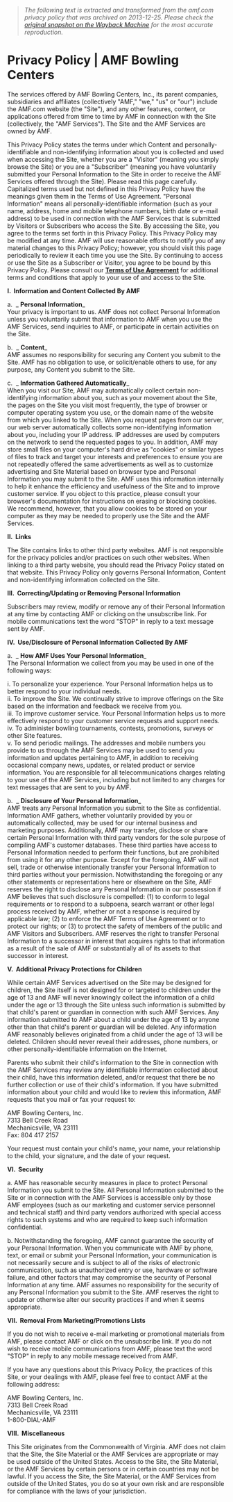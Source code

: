 > *The following text is extracted and transformed from the amf.com privacy policy that was archived on 2013-12-25. Please check the [original snapshot on the Wayback Machine](https://web.archive.org/web/20131225050657id_/http%3A//amf.com/privacy) for the most accurate reproduction.*

# Privacy Policy | AMF Bowling Centers

The services offered by AMF Bowling Centers, Inc., its parent companies, subsidiaries and affiliates (collectively "AMF," "we," "us" or "our") include the AMF.com website (the "Site"), and any other features, content, or applications offered from time to time by AMF in connection with the Site (collectively, the "AMF Services"). The Site and the AMF Services are owned by AMF.

This Privacy Policy states the terms under which Content and personally-identifiable and non-identifying information about you is collected and used when accessing the Site, whether you are a "Visitor" (meaning you simply browse the Site) or you are a "Subscriber" (meaning you have voluntarily submitted your Personal Information to the Site in order to receive the AMF Services offered through the Site). Please read this page carefully. Capitalized terms used but not defined in this Privacy Policy have the meanings given them in the Terms of Use Agreement. "Personal Information" means all personally-identifiable information (such as your name, address, home and mobile telephone numbers, birth date or e-mail address) to be used in connection with the AMF Services that is submitted by Visitors or Subscribers who access the Site. By accessing the Site, you agree to the terms set forth in this Privacy Policy. This Privacy Policy may be modified at any time. AMF will use reasonable efforts to notify you of any material changes to this Privacy Policy; however, you should visit this page periodically to review it each time you use the Site. By continuing to access or use the Site as a Subscriber or Visitor, you agree to be bound by this Privacy Policy. Please consult our **[Terms of Use Agreement](https://web.archive.org/terms.aspx "Terms")** for additional terms and conditions that apply to your use of and access to the Site.

**I.  Information and Content Collected By AMF**

a.  _ **Personal Information**_  
Your privacy is important to us. AMF does not collect Personal Information unless you voluntarily submit that information to AMF when you use the AMF Services, send inquiries to AMF, or participate in certain activities on the Site.

b.  _ **Content**_  
AMF assumes no responsibility for securing any Content you submit to the Site. AMF has no obligation to use, or solicit/enable others to use, for any purpose, any Content you submit to the Site.

c.  _ **Information Gathered Automatically**_  
When you visit our Site, AMF may automatically collect certain non-identifying information about you, such as your movement about the Site, the pages on the Site you visit most frequently, the type of browser or computer operating system you use, or the domain name of the website from which you linked to the Site. When you request pages from our server, our web server automatically collects some non-identifying information about you, including your IP address. IP addresses are used by computers on the network to send the requested pages to you. In addition, AMF may store small files on your computer's hard drive as "cookies" or similar types of files to track and target your interests and preferences to ensure you are not repeatedly offered the same advertisements as well as to customize advertising and Site Material based on browser type and Personal Information you may submit to the Site. AMF uses this information internally to help it enhance the efficiency and usefulness of the Site and to improve customer service. If you object to this practice, please consult your browser's documentation for instructions on erasing or blocking cookies. We recommend, however, that you allow cookies to be stored on your computer as they may be needed to properly use the Site and the AMF Services.

**II.  Links**

The Site contains links to other third party websites. AMF is not responsible for the privacy policies and/or practices on such other websites. When linking to a third party website, you should read the Privacy Policy stated on that website. This Privacy Policy only governs Personal Information, Content and non-identifying information collected on the Site.

**III.  Correcting/Updating or Removing Personal Information**

Subscribers may review, modify or remove any of their Personal Information at any time by contacting AMF or clicking on the unsubscribe link. For mobile communications text the word "STOP" in reply to a text message sent by AMF.

**IV.  Use/Disclosure of Personal Information Collected By AMF**

a.  _ **How AMF Uses Your Personal Information**_  
The Personal Information we collect from you may be used in one of the following ways:

i. To personalize your experience. Your Personal Information helps us to better respond to your individual needs.  
ii. To improve the Site. We continually strive to improve offerings on the Site based on the information and feedback we receive from you.  
iii. To improve customer service. Your Personal Information helps us to more effectively respond to your customer service requests and support needs.  
iv. To administer bowling tournaments, contests, promotions, surveys or other Site features.  
v. To send periodic mailings. The addresses and mobile numbers you provide to us through the AMF Services may be used to send you information and updates pertaining to AMF, in addition to receiving occasional company news, updates, or related product or service information. You are responsible for all telecommunications charges relating to your use of the AMF Services, including but not limited to any charges for text messages that are sent to you by AMF.

b.  _ **Disclosure of Your Personal Information**_  
AMF treats any Personal Information you submit to the Site as confidential. Information AMF gathers, whether voluntarily provided by you or automatically collected, may be used for our internal business and marketing purposes. Additionally, AMF may transfer, disclose or share certain Personal Information with third party vendors for the sole purpose of compiling AMF's customer databases. These third parties have access to Personal Information needed to perform their functions, but are prohibited from using it for any other purpose. Except for the foregoing, AMF will not sell, trade or otherwise intentionally transfer your Personal Information to third parties without your permission. Notwithstanding the foregoing or any other statements or representations here or elsewhere on the Site, AMF reserves the right to disclose any Personal Information in our possession if AMF believes that such disclosure is compelled: (1) to conform to legal requirements or to respond to a subpoena, search warrant or other legal process received by AMF, whether or not a response is required by applicable law; (2) to enforce the AMF Terms of Use Agreement or to protect our rights; or (3) to protect the safety of members of the public and AMF Visitors and Subscribers. AMF reserves the right to transfer Personal Information to a successor in interest that acquires rights to that information as a result of the sale of AMF or substantially all of its assets to that successor in interest.

**V.  Additional Privacy Protections for Children**

While certain AMF Services advertised on the Site may be designed for children, the Site itself is not designed for or targeted to children under the age of 13 and AMF will never knowingly collect the information of a child under the age or 13 through the Site unless such information is submitted by that child's parent or guardian in connection with such AMF Services. Any information submitted to AMF about a child under the age of 13 by anyone other than that child's parent or guardian will be deleted. Any information AMF reasonably believes originated from a child under the age of 13 will be deleted. Children should never reveal their addresses, phone numbers, or other personally-identifiable information on the Internet.

Parents who submit their child's information to the Site in connection with the AMF Services may review any identifiable information collected about their child, have this information deleted, and/or request that there be no further collection or use of their child's information. If you have submitted information about your child and would like to review this information, AMF requests that you mail or fax your request to:

AMF Bowling Centers, Inc.  
7313 Bell Creek Road  
Mechanicsville, VA 23111  
Fax: 804 417 2157

Your request must contain your child's name, your name, your relationship to the child, your signature, and the date of your request.

**VI.  Security**

a. AMF has reasonable security measures in place to protect Personal Information you submit to the Site. All Personal Information submitted to the Site or in connection with the AMF Services is accessible only by those AMF employees (such as our marketing and customer service personnel and technical staff) and third party vendors authorized with special access rights to such systems and who are required to keep such information confidential.

b. Notwithstanding the foregoing, AMF cannot guarantee the security of your Personal Information. When you communicate with AMF by phone, text, or email or submit your Personal Information, your communication is not necessarily secure and is subject to all of the risks of electronic communication, such as unauthorized entry or use, hardware or software failure, and other factors that may compromise the security of Personal Information at any time. AMF assumes no responsibility for the security of any Personal Information you submit to the Site. AMF reserves the right to update or otherwise alter our security practices if and when it seems appropriate.

**VII.  Removal From Marketing/Promotions Lists**

If you do not wish to receive e-mail marketing or promotional materials from AMF, please contact AMF or click on the unsubscribe link. If you do not wish to receive mobile communications from AMF, please text the word "STOP" in reply to any mobile message received from AMF.

If you have any questions about this Privacy Policy, the practices of this Site, or your dealings with AMF, please feel free to contact AMF at the following address:

AMF Bowling Centers, Inc.  
7313 Bell Creek Road  
Mechanicsville, VA 23111  
1-800-DIAL-AMF

**VIII.  Miscellaneous**

This Site originates from the Commonwealth of Virginia. AMF does not claim that the Site, the Site Material or the AMF Services are appropriate or may be used outside of the United States. Access to the Site, the Site Material, or the AMF Services by certain persons or in certain countries may not be lawful. If you access the Site, the Site Material, or the AMF Services from outside of the United States, you do so at your own risk and are responsible for compliance with the laws of your jurisdiction.

